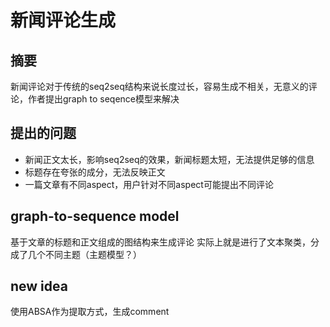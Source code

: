 # 新闻评论生成

## 摘要

新闻评论对于传统的seq2seq结构来说长度过长，容易生成不相关，无意义的评论，作者提出graph to seqence模型来解决

## 提出的问题

- 新闻正文太长，影响seq2seq的效果，新闻标题太短，无法提供足够的信息
- 标题存在夸张的成分，无法反映正文
- 一篇文章有不同aspect，用户针对不同aspect可能提出不同评论

## graph-to-sequence model

基于文章的标题和正文组成的图结构来生成评论
实际上就是进行了文本聚类，分成了几个不同主题（主题模型？）

## new idea

使用ABSA作为提取方式，生成comment
